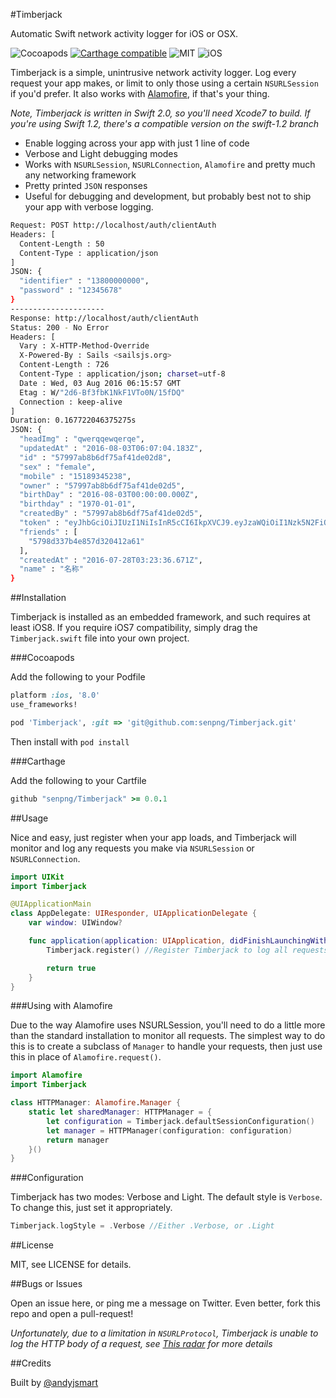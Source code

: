 #Timberjack

Automatic Swift network activity logger for iOS or OSX.

![Cocoapods](https://img.shields.io/cocoapods/v/Timberjack.svg?style=plain) [![Carthage compatible](https://img.shields.io/badge/Carthage-compatible-4BC51D.svg?style=flat)](https://github.com/Carthage/Carthage) ![MIT](https://img.shields.io/cocoapods/l/Timberjack.svg?style=flat) ![iOS](https://img.shields.io/cocoapods/p/Timberjack.svg?style=flat)

Timberjack is a simple, unintrusive network activity logger. Log every request your app makes, or limit to only those using a certain `NSURLSession` if you'd prefer. It also works with [Alamofire](https://github.com/Alamofire/Alamofire), if that's your thing.

*Note, Timberjack is written in Swift 2.0, so you'll need Xcode7 to build. If you're using Swift 1.2, there's a compatible version on the swift-1.2 branch*

- Enable logging across your app with just 1 line of code
- Verbose and Light debugging modes
- Works with `NSURLSession`, `NSURLConnection`, `Alamofire` and pretty much any networking framework
- Pretty printed `JSON` responses
- Useful for debugging and development, but probably best not to ship your app with verbose logging.

```bash
Request: POST http://localhost/auth/clientAuth
Headers: [
  Content-Length : 50
  Content-Type : application/json
]
JSON: {
  "identifier" : "13800000000",
  "password" : "12345678"
}
---------------------
Response: http://localhost/auth/clientAuth
Status: 200 - No Error
Headers: [
  Vary : X-HTTP-Method-Override
  X-Powered-By : Sails <sailsjs.org>
  Content-Length : 726
  Content-Type : application/json; charset=utf-8
  Date : Wed, 03 Aug 2016 06:15:57 GMT
  Etag : W/"2d6-Bf3fbK1NkF1VTo0N/15fDQ"
  Connection : keep-alive
]
Duration: 0.167722046375275s
JSON: {
  "headImg" : "qwerqqewqerqe",
  "updatedAt" : "2016-08-03T06:07:04.183Z",
  "id" : "57997ab8b6df75af41de02d8",
  "sex" : "female",
  "mobile" : "15189345238",
  "owner" : "57997ab8b6df75af41de02d5",
  "birthDay" : "2016-08-03T00:00:00.000Z",
  "birthday" : "1970-01-01",
  "createdBy" : "57997ab8b6df75af41de02d5",
  "token" : "eyJhbGciOiJIUzI1NiIsInR5cCI6IkpXVCJ9.eyJzaWQiOiI1Nzk5N2FiOGI2ZGY3NWFmNDFkZTAyZDUiLCJpYXQiOjE0NzAyMDQ5NTd9.dVP-h9WqXxsx1NpJLdZX5izZWCeyk4GFL6foB4d92hs",
  "friends" : [
    "5798d337b4e857d320412a61"
  ],
  "createdAt" : "2016-07-28T03:23:36.671Z",
  "name" : "名称"
}
```

##Installation

Timberjack is installed as an embedded framework, and such requires at least iOS8. If you require iOS7 compatibility, simply drag the `Timberjack.swift` file into your own project.

###Cocoapods

Add the following to your Podfile

````ruby
platform :ios, '8.0'
use_frameworks!

pod 'Timberjack', :git => 'git@github.com:senpng/Timberjack.git'

````

Then install with `pod install`

###Carthage

Add the following to your Cartfile

````ruby
github "senpng/Timberjack" >= 0.0.1
````

##Usage

Nice and easy, just register when your app loads, and Timberjack will monitor and log any requests you make via `NSURLSession` or `NSURLConnection`.

````swift
import UIKit
import Timberjack

@UIApplicationMain
class AppDelegate: UIResponder, UIApplicationDelegate {
    var window: UIWindow?

    func application(application: UIApplication, didFinishLaunchingWithOptions launchOptions: [NSObject: AnyObject]?) -> Bool {
        Timberjack.register() //Register Timberjack to log all requests

        return true
    }
}
````

###Using with Alamofire

Due to the way Alamofire uses NSURLSession, you'll need to do a little more than the standard installation to monitor all requests. The simplest way to do this is to create a subclass of `Manager` to handle your requests, then just use this in place of `Alamofire.request()`.

````swift
import Alamofire
import Timberjack

class HTTPManager: Alamofire.Manager {
    static let sharedManager: HTTPManager = {
        let configuration = Timberjack.defaultSessionConfiguration()
        let manager = HTTPManager(configuration: configuration)
        return manager
    }()
}
````

###Configuration

Timberjack has two modes: Verbose and Light. The default style is `Verbose`. To change this, just set it appropriately.

````swift
Timberjack.logStyle = .Verbose //Either .Verbose, or .Light
````

##License

MIT, see LICENSE for details.

##Bugs or Issues

Open an issue here, or ping me a message on Twitter. Even better, fork this repo and open a pull-request!

*Unfortunately, due to a limitation in `NSURLProtocol`, Timberjack is unable to log the HTTP body of a request, see [This radar](http://openradar.appspot.com/15993891) for more details*

##Credits

Built by [@andyjsmart](https://twitter.com/andyjsmart)
